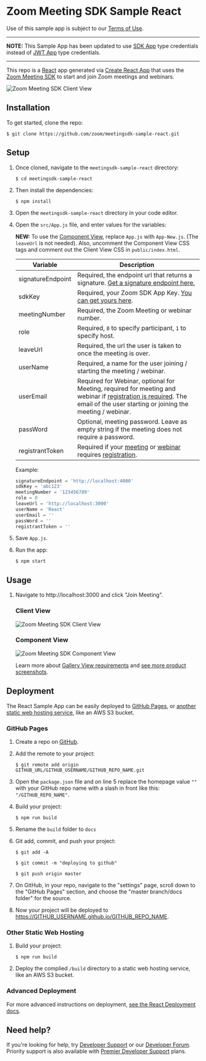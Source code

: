 # Zoom Meeting SDK Sample React

Use of this sample app is subject to our [Terms of Use](https://zoom.us/docs/en-us/zoom_api_license_and_tou.html).

---

**NOTE:** This Sample App has been updated to use [SDK App](https://marketplace.zoom.us/docs/guides/build/sdk-app) type credentials instead of [JWT App](https://marketplace.zoom.us/docs/guides/build/jwt-app) type credentials.

---

This repo is a [React](https://reactjs.org/) app generated via [Create React App](https://github.com/facebook/create-react-app) that uses the [Zoom Meeting SDK](https://marketplace.zoom.us/docs/sdk/native-sdks/web) to start and join Zoom meetings and webinars.

![Zoom Meeting SDK Client View](https://marketplace.zoom.us/docs/images/sdk/msdk-web-client-sab-gallery.png)

## Installation

To get started, clone the repo:

`$ git clone https://github.com/zoom/meetingsdk-sample-react.git`

## Setup

1. Once cloned, navigate to the `meetingsdk-sample-react` directory:

   `$ cd meetingsdk-sample-react`

1. Then install the dependencies:

   `$ npm install`

1. Open the `meetingsdk-sample-react` directory in your code editor.

1. Open the `src/App.js` file, and enter values for the variables:

   **NEW:** To use the [Component View](https://marketplace.zoom.us/docs/sdk/native-sdks/web/component-view), replace `App.js` with `App-New.js`. (The `leaveUrl` is not needed). Also, uncomment the Component View CSS tags and comment out the Client View CSS in `public/index.html`.

   | Variable                   | Description |
   | -----------------------|-------------|
   | signatureEndpoint          | Required, the endpoint url that returns a signature. [Get a signature endpoint here.](https://github.com/zoom/meetingsdk-sample-signature-node.js) |
   | sdkKey                   | Required, your Zoom SDK App Key. [You can get yours here](https://marketplace.zoom.us/develop/create). |
   | meetingNumber                   | Required, the Zoom Meeting or webinar number. |
   | role                   | Required, `0` to specify participant, `1` to specify host. |
   | leaveUrl                   | Required, the url the user is taken to once the meeting is over. |
   | userName                   | Required, a name for the user joining / starting the meeting / webinar. |
   | userEmail                   | Required for Webinar, optional for Meeting, required for meeting and webinar if [registration is required]([registration](https://support.zoom.us/hc/en-us/articles/360054446052-Managing-meeting-and-webinar-registration)). The email of the user starting or joining the meeting / webinar. |
   | passWord                   | Optional, meeting password. Leave as empty string if the meeting does not require a password. |
   | registrantToken            | Required if your [meeting](https://marketplace.zoom.us/docs/sdk/native-sdks/web/client-view/meetings#join-registered) or [webinar](https://marketplace.zoom.us/docs/sdk/native-sdks/web/client-view/webinars) requires [registration](https://support.zoom.us/hc/en-us/articles/360054446052-Managing-meeting-and-webinar-registration). |

   Example:

   ```js
   signatureEndpoint = 'http://localhost:4000'
   sdkKey = 'abc123'
   meetingNumber = '123456789'
   role = 0
   leaveUrl = 'http://localhost:3000'
   userName = 'React'
   userEmail = ''
   passWord = ''
   registrantToken = ''
   ```

1. Save `App.js`.

1. Run the app:

   `$ npm start`

## Usage

1. Navigate to http://localhost:3000 and click "Join Meeting".

   ### Client View

   ![Zoom Meeting SDK Client View](https://marketplace.zoom.us/docs/images/sdk/msdk-web-client-sab-gallery.png)

   ### Component View

   ![Zoom Meeting SDK Component View](https://marketplace.zoom.us/docs/images/sdk/msdk-web-component-sab-gallery.png)

   Learn more about [Gallery View requirements](https://marketplace.zoom.us/docs/sdk/overview/improve-performance) and [see more product screenshots](https://marketplace.zoom.us/docs/sdk/overview/improve-performance#sharedarraybuffer-ui-differences).

## Deployment

The React Sample App can be easily deployed to [GitHub Pages](#github-pages), or [another static web hosting service](#other-static-web-hosting), like an AWS S3 bucket.

### GitHub Pages

1. Create a repo on [GitHub](https://github.com).

1. Add the remote to your project:

   `$ git remote add origin GITHUB_URL/GITHUB_USERNAME/GITHUB_REPO_NAME.git`

1. Open the `package.json` file and on line 5 replace the homepage value `""` with your GitHub repo name with a slash in front like this: `"/GITHUB_REPO_NAME"`.

1. Build your project:

   `$ npm run build`

1. Rename the `build` folder to `docs`

1. Git add, commit, and push your project:

   `$ git add -A`

   `$ git commit -m "deploying to github"`

   `$ git push origin master`

1. On GitHub, in your repo, navigate to the "settings" page, scroll down to the "GitHub Pages" section, and choose the "master branch/docs folder" for the source.

1. Now your project will be deployed to https://GITHUB_USERNAME.github.io/GITHUB_REPO_NAME.

### Other Static Web Hosting

1. Build your project:

   `$ npm run build`

1. Deploy the complied `/build` directory to a static web hosting service, like an AWS S3 bucket.

### Advanced Deployment

For more advanced instructions on deployment, [see the React Deployment docs](https://create-react-app.dev/docs/deployment/).

## Need help?

If you're looking for help, try [Developer Support](https://devsupport.zoom.us) or our [Developer Forum](https://devforum.zoom.us). Priority support is also available with [Premier Developer Support](https://zoom.us/docs/en-us/developer-support-plans.html) plans.
